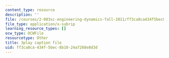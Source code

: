 ```yaml
---
content_type: resource
description: ''
file: /courses/2-003sc-engineering-dynamics-fall-2011/ff3ca8ca434f5bec8b1024a7268e8d3d_qrbCpv3Sv34.vtt
file_type: application/x-subrip
learning_resource_types: []
ocw_type: OCWFile
resourcetype: Other
title: 3play caption file
uid: ff3ca8ca-434f-5bec-8b10-24a7268e8d3d
---
```

